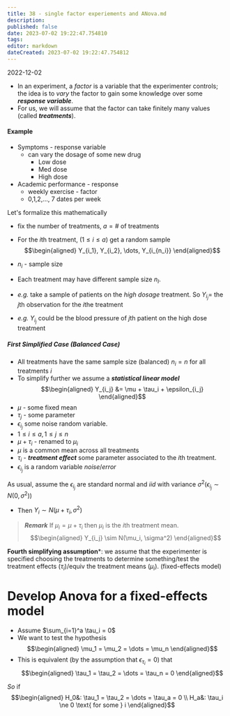 ```yaml
---
title: 38 - single factor experiements and ANova.md
description:
published: false
date: 2023-07-02 19:22:47.754810
tags:
editor: markdown
dateCreated: 2023-07-02 19:22:47.754812
---
```


2022-12-02

- In an experiment, a *factor* is a variable that the experimenter controls; the idea is to *vary* the factor to gain some knowledge over some ***response variable***.
- For us, we will assume that the factor can take finitely many values (called ***treatments***).

#### Example
- Symptoms - response variable
    - can vary the dosage of some new drug
        - Low dose
        - Med dose
        - High dose
- Academic performance - response
    - weekly exercise - factor
    - 0,1,2,..., 7 dates per week

Let's formalize this mathematically
- fix the number of treatments, $a = \#$ of treatments
- For the $i$th treatment, $(1 \le i \le a)$ get a random sample
$$\begin{aligned}
    Y_{i_1}, Y_{i_2}, \dots, Y_{i_{n_i}}
\end{aligned}$$
- $n_i$ - sample size
- Each treatment may have different sample size $n_I$.


- *e.g.* take a sample of patients on the *high dosage* treatment. So $Y_{i_j} =$ the $j$th observation for the $i$the treatment
- *e.g.* $Y_{i_j}$ could be the blood pressure of $j$th patient on the high dose treatment

##### First Simplified Case (Balanced Case)
- All treatments have the same sample size (balanced) $n_i = n$ for all treatments $i$
- To simplify further we assume a ***statistical linear model***
$$\begin{aligned}
    Y_{i_j} &= \mu + \tau_i + \epsilon_{i_j}
\end{aligned}$$
- $\mu$ - some fixed mean
- $\tau_j$ - some parameter
- $\epsilon_{i_j}$ some noise random variable.
- $1 \le i \le a, 1 \le j \le n$
- $\mu + \tau_i$ - renamed to $\mu_i$
- $\mu$ is a common mean across all treatments
- $\tau_i$ - ***treatment effect*** some parameter associated to the $i$th treatment.
- $\epsilon_{i_j}$ is a random variable *noise*/*error*

As usual, assume the $\epsilon_{i_j}$ are standard normal and *iid* with variance $\sigma^2 (\epsilon_{i_j} \sim N(0, \sigma^2))$
- Then $Y_i \sim N(\mu + \tau_i, \sigma^2)$

> ***Remark***
> If $\mu_i = \mu + \tau_i$ then $\mu_i$ is the $i$th treatment mean.
> $$\begin{aligned}
>     Y_{i_j} \sim N(\mu_i, \sigma^2)
> \end{aligned}$$

**Fourth simplifying assumption***: we assume that the experimenter is specified choosing the treatments to determine something/test the treatment effects ($\tau_i$)/equiv the treatment means ($\mu_i$). (fixed-effects model)

# Develop Anova for a fixed-effects model
- Assume $\sum_{i=1}^a \tau_i = 0$
- We want to test the hypothesis
$$\begin{aligned}
    \mu_1 = \mu_2 = \dots = \mu_n
\end{aligned}$$
- This is equivalent (by the assumption that $\epsilon_{\tau_i} = 0$) that
$$\begin{aligned}
    \tau_1 = \tau_2 = \dots = \tau_n = 0
\end{aligned}$$

*So* if
$$\begin{aligned}
    H_0&: \tau_1 = \tau_2 = \dots = \tau_a = 0 \\
    H_a&: \tau_i \ne 0 \text{ for some } i
\end{aligned}$$
